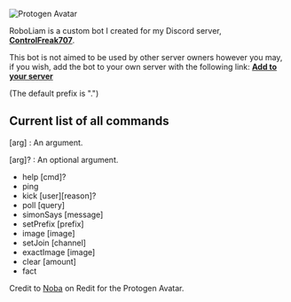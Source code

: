 ![Protogen Avatar](https://repository-images.githubusercontent.com/252278043/e73c6000-742f-11ea-9bb2-3744210750be)

RoboLiam is a custom bot I created for my Discord server, [**ControlFreak707**](https://discord.gg/WMArYB2).

This bot is not aimed to be used by other server owners however you may, if you wish, add the bot to your own server with the following link: [**Add to your server**](https://discordapp.com/api/oauth2/authorize?client_id=694637394300895273&permissions=8&scope=bot)

(The default prefix is ".")

## Current list of all commands

[arg]
: An argument.

[arg]?
: An optional argument.

- help [cmd]?
- ping
- kick [user][reason]?
- poll [query]
- simonSays [message]
- setPrefix [prefix]
- image [image]
- setJoin [channel]
- exactImage [image]
- clear [amount]
- fact

Credit to [Noba](https://www.reddit.com/user/N0ba/) on Redit for the Protogen Avatar.
